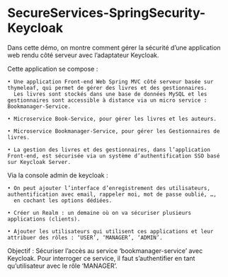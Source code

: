 # SecureServices-SpringSecurity-Keycloak


Dans cette démo, on montre comment gérer la sécurité d’une application web rendu côté serveur avec l’adaptateur Keycloak.

Cette application se compose :

    • Une application Front-end Web Spring MVC côté serveur basée sur thymeleaf, qui permet de gérer des livres et des gestionnaires. 
      Les livres sont stockés dans une base de données MySQL et les gestionnaires sont accessible à distance via un micro service : Bookmanager-Service.

    • Microservice Book-Service, pour gérer les livres et les auteurs.

    • Microservice Bookmanager-Service, pour gérer les Gestionnaires de livres.

    • La gestion des livres et des gestionnaires, dans l’application Front-end, est sécurisée via un système d’authentification SSO basé sur Keycloak Server.
  
Via la console admin de keycloak : 

    • On peut ajouter l’interface d’enregistrement des utilisateurs, authentification avec email, rappeler moi, mot de passe oublié, …, 
      en cochant les options dédiées.
    
    • Créer un Realm : un demaine où on va sécuriser plusieurs applications (clients). 
  
    • Ajouter les utilisateurs qui utilisent ces applications et leur attribuer des rôles : ‘USER’, ‘MANAGER’, ‘ADMIN’.

Objectif : Sécuriser l’accès au service ‘bookmanager-service’ avec Keycloak. Pour interroger ce service, il faut s’authentifier en tant qu’utilisateur avec le rôle ‘MANAGER’.
  
  
